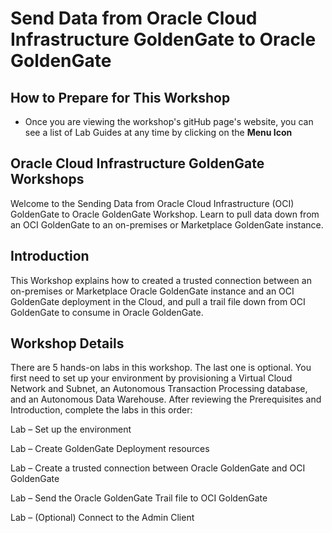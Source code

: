 # Send Data from Oracle Cloud Infrastructure GoldenGate to Oracle GoldenGate


## How to Prepare for This Workshop

- Once you are viewing the workshop's gitHub page's website, you can see a list of Lab Guides at any time by clicking on the **Menu Icon**

## Oracle Cloud Infrastructure GoldenGate Workshops

Welcome to the Sending Data from Oracle Cloud Infrastructure (OCI) GoldenGate to Oracle GoldenGate Workshop. Learn to pull data down from an OCI GoldenGate to an on-premises or Marketplace GoldenGate instance.

## Introduction

This Workshop explains how to created a trusted connection between an on-premises or Marketplace Oracle GoldenGate instance and an OCI GoldenGate deployment in the Cloud, and pull a trail file down from OCI GoldenGate to consume in Oracle GoldenGate.


## Workshop Details

There are 5 hands-on labs in this workshop. The last one is optional. You first need to set up your environment by provisioning a Virtual Cloud Network and Subnet, an Autonomous Transaction Processing database, and an Autonomous Data Warehouse. After reviewing the Prerequisites and Introduction, complete the labs in this order:

Lab  –   Set up the environment

Lab   –  Create GoldenGate Deployment resources

Lab   –  Create a trusted connection between Oracle GoldenGate and OCI GoldenGate

Lab   –  Send the Oracle GoldenGate Trail file to OCI GoldenGate

Lab   –  (Optional) Connect to the Admin Client

